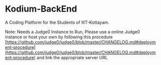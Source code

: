 # Kodium-BackEnd
A Coding Platform for the Students of IIIT-Kottayam.

Note: Needs a Judge0 Instance to Run, Please use a online Judge0 instance or host your own by following this procedure [https://github.com/judge0/judge0/blob/master/CHANGELOG.md#deployment-procedure](https://github.com/judge0/judge0/blob/master/CHANGELOG.md#deployment-procedure) and link the appropriate server URL
